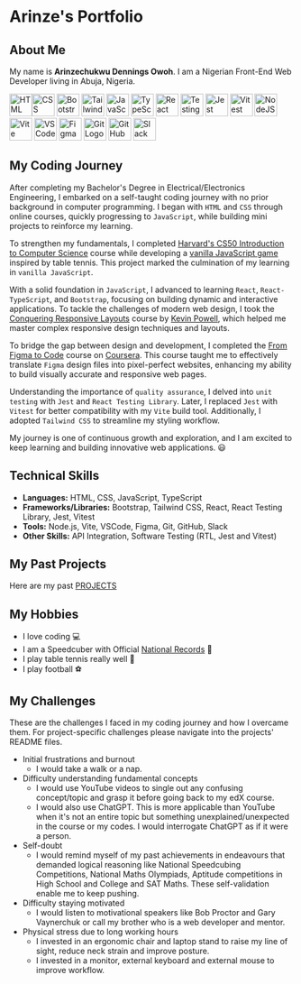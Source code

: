 # Arinze's Portfolio

## About Me

My name is **Arinzechukwu Dennings Owoh**. I am a Nigerian Front-End Web Developer living in Abuja, Nigeria.

<img src="https://cdn.jsdelivr.net/gh/devicons/devicon@latest/icons/html5/html5-original-wordmark.svg" alt="HTML Logo" width='40' height='40' /><img src="https://cdn.jsdelivr.net/gh/devicons/devicon@latest/icons/css3/css3-original-wordmark.svg" alt="CSS Logo" width='40' height='40' />
<img src="https://cdn.jsdelivr.net/gh/devicons/devicon@latest/icons/bootstrap/bootstrap-original.svg" alt="Bootstrap Logo" width='40' height='40'/>
<img src="https://cdn.jsdelivr.net/gh/devicons/devicon@latest/icons/tailwindcss/tailwindcss-original.svg" alt="Tailwind CSS Logo" width='40' height='40'/>
<img src="https://cdn.jsdelivr.net/gh/devicons/devicon@latest/icons/javascript/javascript-original.svg" alt="JavaScript Logo" width='40' height='40'/>
<img src="https://cdn.jsdelivr.net/gh/devicons/devicon@latest/icons/typescript/typescript-original.svg" alt="TypeScript Logo" width='40' height='40'/>
<img src="https://cdn.jsdelivr.net/gh/devicons/devicon@latest/icons/react/react-original.svg" alt="React Logo" width='40' height='40'/>
<img src="https://testing-library.com/img/octopus-64x64.png" alt="Testing Library Logo" width='40' height='40'/>
<img src="https://cdn.jsdelivr.net/gh/devicons/devicon@latest/icons/jest/jest-plain.svg" alt="Jest Logo" width='40' height='40'/>
<img src="https://cdn.jsdelivr.net/gh/devicons/devicon@latest/icons/vitest/vitest-original.svg" alt="Vitest Logo" width='40' height='40'/>
<img src="https://cdn.jsdelivr.net/gh/devicons/devicon@latest/icons/nodejs/nodejs-original-wordmark.svg" alt="NodeJS Logo" width='40' height='40'/>
<img src="https://cdn.jsdelivr.net/gh/devicons/devicon@latest/icons/vitejs/vitejs-original.svg" alt="Vite Logo" width='40' height='40'/>
<img src="https://cdn.jsdelivr.net/gh/devicons/devicon@latest/icons/vscode/vscode-original.svg" alt="VSCode Logo" width='40' height='40'/>
<img src="https://cdn.jsdelivr.net/gh/devicons/devicon@latest/icons/figma/figma-original.svg" alt="Figma Logo" width='40' height='40'/>
<img src="https://cdn.jsdelivr.net/gh/devicons/devicon@latest/icons/git/git-original.svg" alt="Git Logo" width='40' height='40'/>
<img src="https://cdn.jsdelivr.net/gh/devicons/devicon@latest/icons/github/github-original.svg" alt="GitHub Logo" width='40' height='40'/>
<img src="https://cdn.jsdelivr.net/gh/devicons/devicon@latest/icons/slack/slack-original.svg" alt="Slack Logo" width='40' height='40'/>

## My Coding Journey

After completing my Bachelor's Degree in Electrical/Electronics Engineering, I embarked on a self-taught coding journey with no prior background in computer programming. I began with `HTML` and `CSS` through online courses, quickly progressing to `JavaScript`, while building mini projects to reinforce my learning.

To strengthen my fundamentals, I completed [Harvard's CS50 Introduction to Computer Science](https://www.edx.org/learn/computer-science/harvard-university-cs50-s-introduction-to-computer-science) course while developing a [vanilla JavaScript game](https://github.com/ArinzeGit/Bouncing-Battle-Game) inspired by table tennis. This project marked the culmination of my learning in `vanilla JavaScript`.

With a solid foundation in `JavaScript`, I advanced to learning `React`, `React-TypeScript`, and `Bootstrap`, focusing on building dynamic and interactive applications. To tackle the challenges of modern web design, I took the [Conquering Responsive Layouts](https://courses.kevinpowell.co/conquering-responsive-layouts) course by [Kevin Powell](https://www.youtube.com/@KevinPowell), which helped me master complex responsive design techniques and layouts.

To bridge the gap between design and development, I completed the [From Figma to Code](https://www.coursera.org/learn/from-figma-to-code) course on [Coursera](https://www.coursera.org/). This course taught me to effectively translate `Figma` design files into pixel-perfect websites, enhancing my ability to build visually accurate and responsive web pages.

Understanding the importance of `quality assurance`, I delved into `unit testing` with `Jest` and `React Testing Library`. Later, I replaced `Jest` with `Vitest` for better compatibility with my `Vite` build tool. Additionally, I adopted `Tailwind CSS` to streamline my styling workflow.

My journey is one of continuous growth and exploration, and I am excited to keep learning and building innovative web applications. 😃

## Technical Skills

- **Languages:** HTML, CSS, JavaScript, TypeScript
- **Frameworks/Libraries:** Bootstrap, Tailwind CSS, React, React Testing Library, Jest, Vitest
- **Tools:** Node.js, Vite, VSCode, Figma, Git, GitHub, Slack
- **Other Skills:** API Integration, Software Testing (RTL, Jest and Vitest)

## My Past Projects

Here are my past [PROJECTS](projects)

## My Hobbies

- I love coding 💻
- I am a Speedcuber with Official [National Records](https://www.worldcubeassociation.org/persons/2019OWOH01) 🧠
- I play table tennis really well 🏓
- I play football ⚽

## My Challenges

These are the challenges I faced in my coding journey and how I overcame them. For project-specific challenges please navigate into the projects' README files.

- Initial frustrations and burnout
  - I would take a walk or a nap.
- Difficulty understanding fundamental concepts
  - I would use YouTube videos to single out any confusing concept/topic and grasp it before going back to my edX course.
  - I would also use ChatGPT. This is more applicable than YouTube when it's not an entire topic but something unexplained/unexpected in the course or my codes. I would interrogate ChatGPT as if it were a person.
- Self-doubt
  - I would remind myself of my past achievements in endeavours that demanded logical reasoning like National Speedcubing Competitions, National Maths Olympiads, Aptitude competitions in High School and College and SAT Maths. These self-validation enable me to keep pushing.
- Difficulty staying motivated
  - I would listen to motivational speakers like Bob Proctor and Gary Vaynerchuk or call my brother who is a web developer and mentor.
- Physical stress due to long working hours
  - I invested in an ergonomic chair and laptop stand to raise my line of sight, reduce neck strain and improve posture.
  - I invested in a monitor, external keyboard and external mouse to improve workflow.
